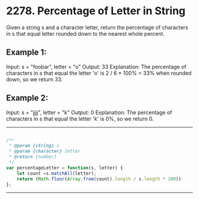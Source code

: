 # 2278. Percentage of Letter in String

Given a string s and a character letter, return the percentage of characters in s that equal letter rounded down to the nearest whole percent.

## Example 1:
Input: s = "foobar", letter = "o"
Output: 33
Explanation:
The percentage of characters in s that equal the letter 'o' is 2 / 6 * 100% = 33% when rounded down, so we return 33.

## Example 2:
Input: s = "jjjj", letter = "k"
Output: 0
Explanation:
The percentage of characters in s that equal the letter 'k' is 0%, so we return 0.

---------------------------------------------------------------------------------------------------------------
```javascript My Solutions:

/**
 * @param {string} s
 * @param {character} letter
 * @return {number}
 */
var percentageLetter = function(s, letter) {
    let count =s.matchAll(letter);
    return (Math.floor(Array.from(count).length / s.length * 100))  
}; 
```
---------------------------------------------------------------------------------------------------------------
